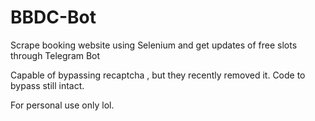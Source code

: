 # BBDC-Bot
Scrape booking website using Selenium and get updates of free slots through Telegram Bot

Capable of bypassing recaptcha , but they recently removed it. Code to bypass still intact. 

For personal use only lol.

